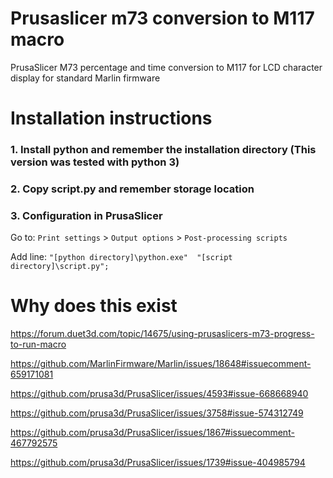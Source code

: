 # Prusaslicer m73 conversion to M117 macro
PrusaSlicer M73 percentage and time conversion to M117 for LCD character display for standard Marlin firmware

# Installation instructions

### 1. Install python and remember the installation directory (This version was tested with python 3)

### 2. Copy script.py and remember storage location     

### 3. Configuration in PrusaSlicer 
Go to: `Print settings` > `Output options` > `Post-processing scripts`

Add line: `"[python directory]\python.exe"  "[script directory]\script.py";`

# Why does this exist
https://forum.duet3d.com/topic/14675/using-prusaslicers-m73-progress-to-run-macro

https://github.com/MarlinFirmware/Marlin/issues/18648#issuecomment-659171081

https://github.com/prusa3d/PrusaSlicer/issues/4593#issue-668668940

https://github.com/prusa3d/PrusaSlicer/issues/3758#issue-574312749

https://github.com/prusa3d/PrusaSlicer/issues/1867#issuecomment-467792575

https://github.com/prusa3d/PrusaSlicer/issues/1739#issue-404985794 

<!--
https://github.com/prusa3d/PrusaSlicer/issues/1317#issuecomment-429428291

pull Marlin

https://github.com/MarlinFirmware/Marlin/pull/15549

extra

https://github.com/MarlinFirmware/Marlin/issues?q=m73
-->
